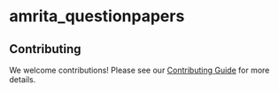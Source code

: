 # amrita_questionpapers

## Contributing

We welcome contributions! Please see our [Contributing Guide](.github/CONTRIBUTING.md) for more details.

<!-- 
## Code of Conduct

This project adheres to a [Code of Conduct](CODE_OF_CONDUCT.md). By participating, you are expected to uphold this code.
-->
